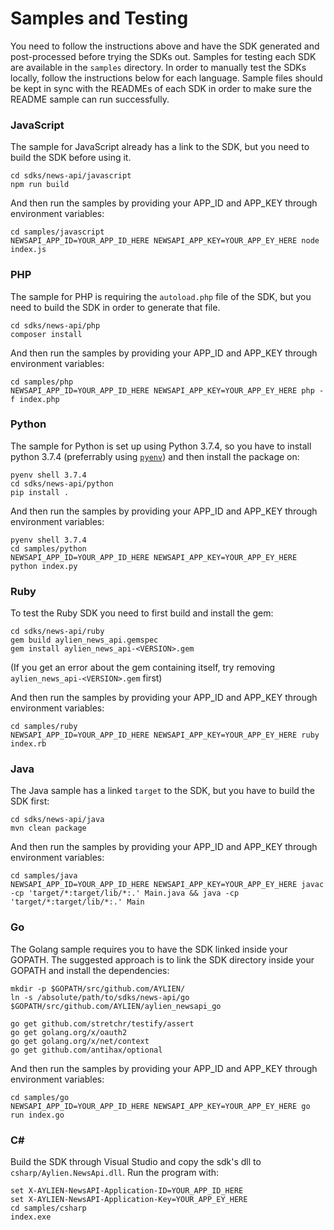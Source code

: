 # Samples and Testing

You need to follow the instructions above and have the SDK generated and post-processed before trying the SDKs out. Samples for testing each SDK are available in the `samples` directory. In order to manually test the SDKs locally, follow the instructions below for each language. Sample files should be kept in sync with the READMEs of each SDK in order to make sure the README sample can run successfully.

### JavaScript

The sample for JavaScript already has a link to the SDK, but you need to build the SDK before using it.

```
cd sdks/news-api/javascript
npm run build
```

And then run the samples by providing your APP_ID and APP_KEY through environment variables:
```
cd samples/javascript
NEWSAPI_APP_ID=YOUR_APP_ID_HERE NEWSAPI_APP_KEY=YOUR_APP_EY_HERE node index.js
```

### PHP

The sample for PHP is requiring the `autoload.php` file of the SDK, but you need to build the SDK in order to generate that file.

```
cd sdks/news-api/php
composer install
```

And then run the samples by providing your APP_ID and APP_KEY through environment variables:
```
cd samples/php
NEWSAPI_APP_ID=YOUR_APP_ID_HERE NEWSAPI_APP_KEY=YOUR_APP_EY_HERE php -f index.php
```

### Python

The sample for Python is set up using Python 3.7.4, so you have to install python 3.7.4 (preferrably using [`pyenv`](https://github.com/pyenv/pyenv)) and then install the package on:

```
pyenv shell 3.7.4
cd sdks/news-api/python
pip install .
```

And then run the samples by providing your APP_ID and APP_KEY through environment variables:
```
pyenv shell 3.7.4
cd samples/python
NEWSAPI_APP_ID=YOUR_APP_ID_HERE NEWSAPI_APP_KEY=YOUR_APP_EY_HERE python index.py
```

### Ruby

To test the Ruby SDK you need to first build and install the gem:

```
cd sdks/news-api/ruby
gem build aylien_news_api.gemspec
gem install aylien_news_api-<VERSION>.gem
```

(If you get an error about the gem containing itself, try removing `aylien_news_api-<VERSION>.gem` first)


And then run the samples by providing your APP_ID and APP_KEY through environment variables:
```
cd samples/ruby
NEWSAPI_APP_ID=YOUR_APP_ID_HERE NEWSAPI_APP_KEY=YOUR_APP_EY_HERE ruby index.rb
```

### Java

The Java sample has a linked `target` to the SDK, but you have to build the SDK first:

```
cd sdks/news-api/java
mvn clean package
```

And then run the samples by providing your APP_ID and APP_KEY through environment variables:
```
cd samples/java
NEWSAPI_APP_ID=YOUR_APP_ID_HERE NEWSAPI_APP_KEY=YOUR_APP_EY_HERE javac -cp 'target/*:target/lib/*:.' Main.java && java -cp 'target/*:target/lib/*:.' Main
```

### Go

The Golang sample requires you to have the SDK linked inside your GOPATH. The suggested approach is to link the SDK directory inside your GOPATH and install the dependencies:

```
mkdir -p $GOPATH/src/github.com/AYLIEN/
ln -s /absolute/path/to/sdks/news-api/go $GOPATH/src/github.com/AYLIEN/aylien_newsapi_go

go get github.com/stretchr/testify/assert
go get golang.org/x/oauth2
go get golang.org/x/net/context
go get github.com/antihax/optional
```

And then run the samples by providing your APP_ID and APP_KEY through environment variables:
```
cd samples/go
NEWSAPI_APP_ID=YOUR_APP_ID_HERE NEWSAPI_APP_KEY=YOUR_APP_EY_HERE go run index.go
```

### C#

Build the SDK through Visual Studio and copy the sdk's dll to `csharp/Aylien.NewsApi.dll`. Run the program with:

```
set X-AYLIEN-NewsAPI-Application-ID=YOUR_APP_ID_HERE
set X-AYLIEN-NewsAPI-Application-Key=YOUR_APP_EY_HERE
cd samples/csharp
index.exe
```
